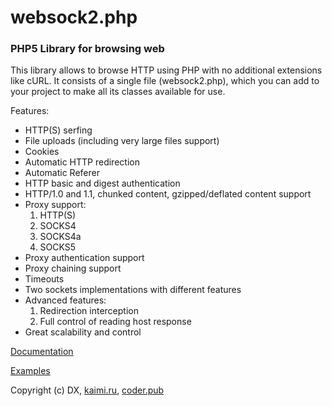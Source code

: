 # websock2.php
### PHP5 Library for browsing web

This library allows to browse HTTP using PHP with no additional extensions like cURL. It consists of a single file (websock2.php), which you can add to your project to make all its classes available for use.

Features:

* HTTP(S) serfing
* File uploads (including very large files support)
* Cookies
* Automatic HTTP redirection
* Automatic Referer
* HTTP basic and digest authentication
* HTTP/1.0 and 1.1, chunked content, gzipped/deflated content support
* Proxy support:
    1. HTTP(S)
    2. SOCKS4
    3. SOCKS4a
    4. SOCKS5
* Proxy authentication support
* Proxy chaining support
* Timeouts
* Two sockets implementations with different features
* Advanced features:
    1. Redirection interception
    2. Full control of reading host response
* Great scalability and control 

[Documentation](http://kaimi-ru.github.io/websock2/)

[Examples](http://kaimi-ru.github.io/websock2/examples.html)

Copyright (c) DX, [kaimi.ru](http://kaimi.ru), [coder.pub](http://coder.pub)
